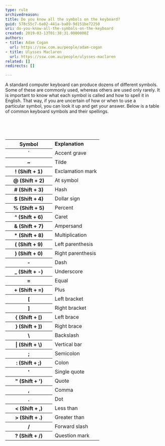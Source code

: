 ```yaml
---
type: rule
archivedreason: 
title: Do you know all the symbols on the keyboard?
guid: 578c55c7-6a02-441a-ba89-9d151be72250
uri: do-you-know-all-the-symbols-on-the-keyboard
created: 2019-03-13T01:38:31.0000000Z
authors:
- title: Adam Cogan
  url: https://ssw.com.au/people/adam-cogan
- title: Ulysses Maclaren
  url: https://ssw.com.au/people/ulysses-maclaren
related: []
redirects: []

---
```



​A standard computer keyboard can produce dozens of different symbols. Some of these are commonly used, whereas others are used only rarely. It is important to know what each symbol is called and how to spell it in English. That way, if you are uncertain of how or when to use a particular&#160;symbol, you can look it up and get your answer. Below is a table of common keyboard&#160;symbols and their spellings.&#160;​<br>
<br><excerpt class='endintro'></excerpt><br>
<p>​<br></p><table cellspacing="0" width="100%" class="ssw15-rteTable-default"><tbody><tr class="ssw15-rteTableEvenRow-default"><th class="ssw15-rteTableFirstCol-default" rowspan="1" colspan="1" style="width&#58;50%;">Symbol<br></th><td class="ssw15-rteTableOddCol-default" style="width&#58;50%;"><strong>Explanation</strong><br></td></tr><tr class="ssw15-rteTableOddRow-default"><th class="ssw15-rteTableFirstCol-default" rowspan="1" colspan="1">`<br></th><td class="ssw15-rteTableOddCol-default">Accent grave</td></tr><tr class="ssw15-rteTableEvenRow-default"><th class="ssw15-rteTableFirstCol-default" rowspan="1" colspan="1">~<br></th><td class="ssw15-rteTableOddCol-default">Tilde<br></td></tr><tr class="ssw15-rteTableOddRow-default"><th class="ssw15-rteTableFirstCol-default" rowspan="1" colspan="1">! (Shift&#160;+ 1)<br></th><td class="ssw15-rteTableOddCol-default">Exclamation mark<br></td></tr><tr class="ssw15-rteTableEvenRow-default"><th class="ssw15-rteTableFirstCol-default" rowspan="1" colspan="1">@ (Shift + 2)<br></th><td class="ssw15-rteTableOddCol-default">At symbol<br></td></tr><tr class="ssw15-rteTableOddRow-default"><th class="ssw15-rteTableFirstCol-default" rowspan="1" colspan="1"># (Shift + 3)</th><td class="ssw15-rteTableOddCol-default">Hash<br></td></tr><tr class="ssw15-rteTableEvenRow-default"><th class="ssw15-rteTableFirstCol-default" rowspan="1" colspan="1">$ (Shift + 4)<br></th><td class="ssw15-rteTableOddCol-default">Dollar sign</td></tr><tr class="ssw15-rteTableOddRow-default"><th class="ssw15-rteTableFirstCol-default" rowspan="1" colspan="1">% (Shift + 5) <br></th><td class="ssw15-rteTableOddCol-default">Percent</td></tr><tr class="ssw15-rteTableEvenRow-default"><th class="ssw15-rteTableFirstCol-default" rowspan="1" colspan="1">^ (Shift + 6)<br></th><td class="ssw15-rteTableOddCol-default">Caret</td></tr><tr class="ssw15-rteTableOddRow-default"><th class="ssw15-rteTableFirstCol-default" rowspan="1" colspan="1">&amp; (Shift + 7)<br></th><td class="ssw15-rteTableOddCol-default">Ampersand</td></tr><tr class="ssw15-rteTableEvenRow-default"><th class="ssw15-rteTableFirstCol-default" rowspan="1" colspan="1">* (Shift + 8)<br></th><td class="ssw15-rteTableOddCol-default">Multiplication</td></tr><tr class="ssw15-rteTableOddRow-default"><th class="ssw15-rteTableFirstCol-default" rowspan="1" colspan="1">( (Shift + 9)<br></th><td class="ssw15-rteTableOddCol-default">Left parenthesis<br></td></tr><tr class="ssw15-rteTableEvenRow-default"><th class="ssw15-rteTableFirstCol-default" rowspan="1" colspan="1">) (Shift + 0)<br></th><td class="ssw15-rteTableOddCol-default">Right parenthesis<br></td></tr><tr class="ssw15-rteTableOddRow-default"><th class="ssw15-rteTableFirstCol-default" rowspan="1" colspan="1">-<br></th><td class="ssw15-rteTableOddCol-default">Dash<br></td></tr><tr class="ssw15-rteTableEvenRow-default"><th class="ssw15-rteTableFirstCol-default" rowspan="1" colspan="1">_ (Shift + -)<br></th><td class="ssw15-rteTableOddCol-default">Underscore</td></tr><tr class="ssw15-rteTableOddRow-default"><th class="ssw15-rteTableFirstCol-default" rowspan="1" colspan="1">=<br></th><td class="ssw15-rteTableOddCol-default">Equal</td></tr><tr class="ssw15-rteTableEvenRow-default"><th class="ssw15-rteTableFirstCol-default" rowspan="1" colspan="1">+ (Shift + =)<br></th><td class="ssw15-rteTableOddCol-default">Plus</td></tr><tr class="ssw15-rteTableOddRow-default"><th class="ssw15-rteTableFirstCol-default" rowspan="1" colspan="1">[<br></th><td class="ssw15-rteTableOddCol-default">Left bracket<br></td></tr><tr class="ssw15-rteTableEvenRow-default"><th class="ssw15-rteTableFirstCol-default" rowspan="1" colspan="1">]<br></th><td class="ssw15-rteTableOddCol-default">Right bracket&#160;<br></td></tr><tr class="ssw15-rteTableOddRow-default"><th class="ssw15-rteTableFirstCol-default" rowspan="1" colspan="1">&#123; (Shift + [)<br></th><td class="ssw15-rteTableOddCol-default">Left brace</td></tr><tr class="ssw15-rteTableEvenRow-default"><th class="ssw15-rteTableFirstCol-default" rowspan="1" colspan="1">&#125; (Shift + ])<br></th><td class="ssw15-rteTableOddCol-default">Right brace</td></tr><tr class="ssw15-rteTableOddRow-default"><th class="ssw15-rteTableFirstCol-default" rowspan="1" colspan="1">\<br></th><td class="ssw15-rteTableOddCol-default">Backslash<br></td></tr><tr class="ssw15-rteTableEvenRow-default"><th class="ssw15-rteTableFirstCol-default" rowspan="1" colspan="1">| (Shift + \) <br></th><td class="ssw15-rteTableOddCol-default">Vertical bar <br></td></tr><tr class="ssw15-rteTableOddRow-default"><th class="ssw15-rteTableFirstCol-default" rowspan="1" colspan="1">;<br></th><td class="ssw15-rteTableOddCol-default">Semicolon</td></tr><tr class="ssw15-rteTableEvenRow-default"><th class="ssw15-rteTableFirstCol-default" rowspan="1" colspan="1">&#58; (Shift + ;)<br></th><td class="ssw15-rteTableOddCol-default">Colon <br></td></tr><tr class="ssw15-rteTableOddRow-default"><th class="ssw15-rteTableFirstCol-default" rowspan="1" colspan="1">'<br></th><td class="ssw15-rteTableOddCol-default">Single quote</td></tr><tr class="ssw15-rteTableEvenRow-default"><th class="ssw15-rteTableFirstCol-default" rowspan="1" colspan="1">&quot; (Shift + ')<br></th><td class="ssw15-rteTableOddCol-default">Quote</td></tr><tr class="ssw15-rteTableOddRow-default"><th class="ssw15-rteTableFirstCol-default" rowspan="1" colspan="1">,<br></th><td class="ssw15-rteTableOddCol-default">Comma</td></tr><tr class="ssw15-rteTableEvenRow-default"><th class="ssw15-rteTableFirstCol-default" rowspan="1" colspan="1">.<br></th><td class="ssw15-rteTableOddCol-default">Dot <br></td></tr><tr class="ssw15-rteTableOddRow-default"><th class="ssw15-rteTableFirstCol-default" rowspan="1" colspan="1">&lt; (Shift + ,)<br></th><td class="ssw15-rteTableOddCol-default">Less than<br></td></tr><tr class="ssw15-rteTableEvenRow-default"><th class="ssw15-rteTableFirstCol-default" rowspan="1" colspan="1">&gt; (Shift + .)<br></th><td class="ssw15-rteTableOddCol-default">Greater than<br></td></tr><tr class="ssw15-rteTableOddRow-default"><th class="ssw15-rteTableFirstCol-default" rowspan="1" colspan="1">/<br></th><td class="ssw15-rteTableOddCol-default">Forward slash</td></tr><tr class="ssw15-rteTableEvenRow-default"><th class="ssw15-rteTableFirstCol-default" rowspan="1" colspan="1">? (Shift + /)<br></th><td class="ssw15-rteTableOddCol-default">Question mark</td></tr></tbody></table><p><br><br></p>


